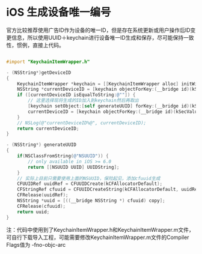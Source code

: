 # iOS 生成设备唯一编号

官方比较推荐使用广告ID作为设备的唯一ID，但是存在系统更新或用户操作后ID变更信息，所以使用UUID＋keychain进行设备唯一ID生成和保存，尽可能保持一致性，惯例，直接上代码。

``` objective-c

#import "KeychainItemWrapper.h"

- (NSString*)getDeviceID
{
    KeychainItemWrapper *keychain = [[KeychainItemWrapper alloc] initWithIdentifier:@"what_ever_unique" accessGroup:nil];
    NSString *currentDeviceID = [keychain objectForKey:(__bridge id)(kSecValueData)];
    if ([currentDeviceID isEqualToString:@""]) {
        // 这里选择现将生成的ID加入到keychain然后再取出
        [keychain setObject:[self generateUUID] forKey:(__bridge id)(kSecValueData)];
        currentDeviceID = [keychain objectForKey:(__bridge id)(kSecValueData)];
    }
    // NSLog(@"currentDeviceID%@", currentDeviceID);
    return currentDeviceID;
}

- (NSString*) generateUUID
{
    if(NSClassFromString(@"NSUUID")) {
        // only available in iOS >= 6.0
        return [[NSUUID UUID] UUIDString];
    }
    // 实际上目前只需要使用上面的NSUUID，保险起见，添加cfuuid生成
    CFUUIDRef uuidRef = CFUUIDCreate(kCFAllocatorDefault);
    CFStringRef cfuuid = CFUUIDCreateString(kCFAllocatorDefault, uuidRef);
    CFRelease(uuidRef);
    NSString *uuid = [((__bridge NSString *) cfuuid) copy];
    CFRelease(cfuuid);
    return uuid;
}

```

注：代码中使用到了KeychainItemWrapper.h和KeychainItemWrapper.m文件，可自行下载导入工程，可能需要修改KeychainItemWrapper.m文件的Compiler Flags值为 -fno-objc-arc
